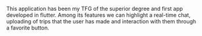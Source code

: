 This application has been my TFG of the superior degree and first app developed in flutter.
Among its features we can highlight a real-time chat, uploading of trips that the user has made and interaction with them through a favorite button.
 
 
